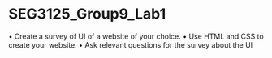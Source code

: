 # SEG3125_Group9_Lab1

• Create a survey of UI of a website of your choice.
• Use HTML and CSS to create your website.
• Ask relevant questions for the survey about the UI
